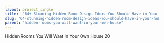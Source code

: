 ```yaml
---
layout: project_single
title:  "64+ Stunning Hidden Room Design Ideas You Should Have in Your Home"
slug: "64-stunning-hidden-room-design-ideas-you-should-have-in-your-home"
parent: "hidden-rooms-you-will-want-in-your-own-house"
---
```

Hidden Rooms You Will Want In Your Own House 20